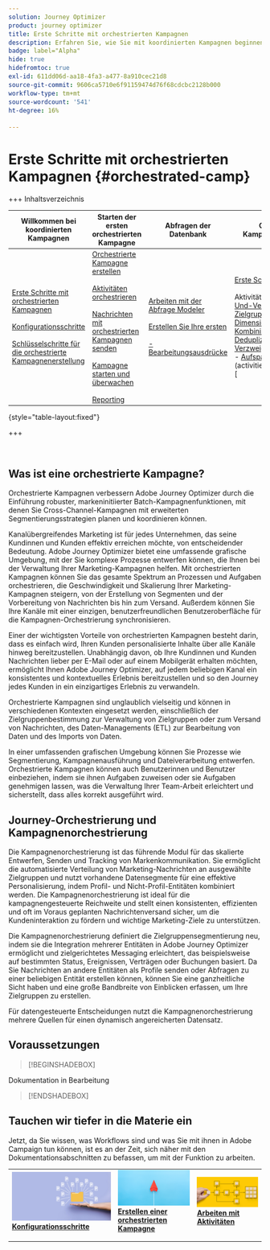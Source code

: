 ```yaml
---
solution: Journey Optimizer
product: journey optimizer
title: Erste Schritte mit orchestrierten Kampagnen
description: Erfahren Sie, wie Sie mit koordinierten Kampagnen beginnen
badge: label="Alpha"
hide: true
hidefromtoc: true
exl-id: 611dd06d-aa18-4fa3-a477-8a910cec21d8
source-git-commit: 9606ca5710e6f91159474d76f68cdcbc2128b000
workflow-type: tm+mt
source-wordcount: '541'
ht-degree: 16%

---
```


# Erste Schritte mit orchestrierten Kampagnen {#orchestrated-camp}


+++ Inhaltsverzeichnis

| Willkommen bei koordinierten Kampagnen | Starten der ersten orchestrierten Kampagne | Abfragen der Datenbank | Orchestrierte Kampagnenaktivitäten |
|---|---|---|---|
| [Erste Schritte mit orchestrierten Kampagnen](gs-orchestrated-campaigns.md)<br/><br/>[Konfigurationsschritte](configuration-steps.md)<br/><br/>[Schlüsselschritte für die orchestrierte Kampagnenerstellung](gs-campaign-creation.md) | [Orchestrierte Kampagne erstellen](create-orchestrated-campaign.md)<br/><br/>[Aktivitäten orchestrieren](orchestrate-activities.md)<br/><br/>[ Nachrichten mit orchestrierten Kampagnen senden](send-messages.md)<br/><br/>[Kampagne starten und überwachen](start-monitor-campaigns.md)<br/><br/>[Reporting](reporting-campaigns.md) | [Arbeiten mit der Abfrage Modeler](orchestrated-query-modeler.md)<br/><br/>[Erstellen Sie Ihre ersten ](build-query.md)<br/><br/>[-Bearbeitungsausdrücke](edit-expressions.md) | [Erste Schritte mit Aktivitäten](activities/about-activities.md)<br/><br/>Aktivitäten:<br/>[Und-Verknüpfung](activities/and-join.md) - [Zielgruppe aufbauen](activities/build-audience.md) - [Dimensionsänderung](activities/change-dimension.md) - [Kombinieren](activities/combine.md) - [Deduplizierung](activities/enrichment.md) - [Verzweigung](activities/fork.md) - [Abstimmung](activities/reconciliation.md) - [Aufspaltung](activities/split.md)[ ](activities/wait.md) Warten](activities/deduplication.md) [ |

{style="table-layout:fixed"}

+++

<br/>

## Was ist eine orchestrierte Kampagne?

Orchestrierte Kampagnen verbessern Adobe Journey Optimizer durch die Einführung robuster, markeninitiierter Batch-Kampagnenfunktionen, mit denen Sie Cross-Channel-Kampagnen mit erweiterten Segmentierungsstrategien planen und koordinieren können.

Kanalübergreifendes Marketing ist für jedes Unternehmen, das seine Kundinnen und Kunden effektiv erreichen möchte, von entscheidender Bedeutung. Adobe Journey Optimizer bietet eine umfassende grafische Umgebung, mit der Sie komplexe Prozesse entwerfen können, die Ihnen bei der Verwaltung Ihrer Marketing-Kampagnen helfen. Mit orchestrierten Kampagnen können Sie das gesamte Spektrum an Prozessen und Aufgaben orchestrieren, die Geschwindigkeit und Skalierung Ihrer Marketing-Kampagnen steigern, von der Erstellung von Segmenten und der Vorbereitung von Nachrichten bis hin zum Versand. Außerdem können Sie Ihre Kanäle mit einer einzigen, benutzerfreundlichen Benutzeroberfläche für die Kampagnen-Orchestrierung synchronisieren.

Einer der wichtigsten Vorteile von orchestrierten Kampagnen besteht darin, dass es einfach wird, Ihren Kunden personalisierte Inhalte über alle Kanäle hinweg bereitzustellen. Unabhängig davon, ob Ihre Kundinnen und Kunden Nachrichten lieber per E-Mail oder auf einem Mobilgerät erhalten möchten, ermöglicht Ihnen Adobe Journey Optimizer, auf jedem beliebigen Kanal ein konsistentes und kontextuelles Erlebnis bereitzustellen und so den Journey jedes Kunden in ein einzigartiges Erlebnis zu verwandeln.

Orchestrierte Kampagnen sind unglaublich vielseitig und können in verschiedenen Kontexten eingesetzt werden, einschließlich der Zielgruppenbestimmung zur Verwaltung von Zielgruppen oder zum Versand von Nachrichten, des Daten-Managements (ETL) zur Bearbeitung von Daten und des Imports von Daten.

In einer umfassenden grafischen Umgebung können Sie Prozesse wie Segmentierung, Kampagnenausführung und Dateiverarbeitung entwerfen. Orchestrierte Kampagnen können auch Benutzerinnen und Benutzer einbeziehen, indem sie ihnen Aufgaben zuweisen oder sie Aufgaben genehmigen lassen, was die Verwaltung Ihrer Team-Arbeit erleichtert und sicherstellt, dass alles korrekt ausgeführt wird.

## Journey-Orchestrierung und Kampagnenorchestrierung

Die Kampagnenorchestrierung ist das führende Modul für das skalierte Entwerfen, Senden und Tracking von Markenkommunikation. Sie ermöglicht die automatisierte Verteilung von Marketing-Nachrichten an ausgewählte Zielgruppen und nutzt vorhandene Datensegmente für eine effektive Personalisierung, indem Profil- und Nicht-Profil-Entitäten kombiniert werden. Die Kampagnenorchestrierung ist ideal für die kampagnengesteuerte Reichweite und stellt einen konsistenten, effizienten und oft im Voraus geplanten Nachrichtenversand sicher, um die Kundeninteraktion zu fördern und wichtige Marketing-Ziele zu unterstützen.

Die Kampagnenorchestrierung definiert die Zielgruppensegmentierung neu, indem sie die Integration mehrerer Entitäten in Adobe Journey Optimizer ermöglicht und zielgerichtetes Messaging erleichtert, das beispielsweise auf bestimmten Status, Ereignissen, Verträgen oder Buchungen basiert. Da Sie Nachrichten an andere Entitäten als Profile senden oder Abfragen zu einer beliebigen Entität erstellen können, können Sie eine ganzheitliche Sicht haben und eine große Bandbreite von Einblicken erfassen, um Ihre Zielgruppen zu erstellen.

Für datengesteuerte Entscheidungen nutzt die Kampagnenorchestrierung mehrere Quellen für einen dynamisch angereicherten Datensatz.

## Voraussetzungen

>[!BEGINSHADEBOX]

Dokumentation in Bearbeitung

>[!ENDSHADEBOX]

<!--prerequisites & permissions-->

## Tauchen wir tiefer in die Materie ein

Jetzt, da Sie wissen, was Workflows sind und was Sie mit ihnen in Adobe Campaign tun können, ist es an der Zeit, sich näher mit den Dokumentationsabschnitten zu befassen, um mit der Funktion zu arbeiten.

<table style="table-layout:fixed"><tr style="border: 0;">
<td>
<a href="gs-campaign-creation.md">
<img alt="Zugriff und Verwaltung von Workflows" src="assets/do-not-localize/workflow-access.jpeg">
</a>
<div>
<a href="gs-campaign-creation.md"><strong>Konfigurationsschritte</strong></a>
</div>
<p>
</td>
<td>
<a href="create-orchestrated-campaign.md">
<img alt="Lead" src="assets/do-not-localize/workflow-create.jpeg">
</a>
<div><a href="create-orchestrated-campaign.md"><strong>Erstellen einer orchestrierten Kampagne</strong>
</div>
<p>
</td>
<td>
<a href="activities/about-activities.md">
<img alt="Gelegentlich" src="assets/do-not-localize/workflow-activities.jpeg">
</a>
<div>
<a href="activities/about-activities.md"><strong>Arbeiten mit Aktivitäten</strong></a>
</div>
<p></td>
</tr></table>
